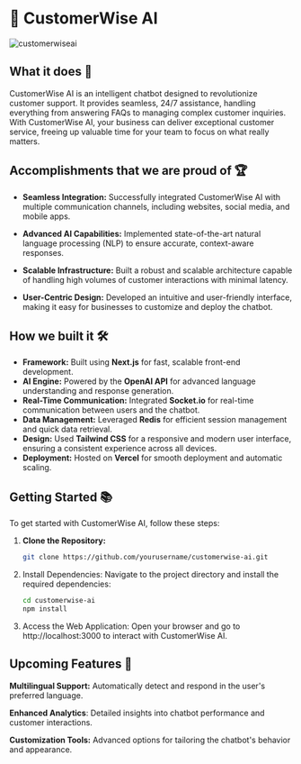 # 🤖 CustomerWise AI

![customerwiseai](https://github.com/user-attachments/assets/2a6fde69-3931-4bae-8734-d15985671f78)


## What it does 🚀

CustomerWise AI is an intelligent chatbot designed to revolutionize customer support. It provides seamless, 24/7 assistance, handling everything from answering FAQs to managing complex customer inquiries. With CustomerWise AI, your business can deliver exceptional customer service, freeing up valuable time for your team to focus on what really matters.

## Accomplishments that we are proud of 🏆

- **Seamless Integration:** Successfully integrated CustomerWise AI with multiple communication channels, including websites, social media, and mobile apps.

- **Advanced AI Capabilities:** Implemented state-of-the-art natural language processing (NLP) to ensure accurate, context-aware responses.

- **Scalable Infrastructure:** Built a robust and scalable architecture capable of handling high volumes of customer interactions with minimal latency.

- **User-Centric Design:** Developed an intuitive and user-friendly interface, making it easy for businesses to customize and deploy the chatbot.

## How we built it 🛠️

- **Framework:** Built using **Next.js** for fast, scalable front-end development.
- **AI Engine:** Powered by the **OpenAI API** for advanced language understanding and response generation.
- **Real-Time Communication:** Integrated **Socket.io** for real-time communication between users and the chatbot.
- **Data Management:** Leveraged **Redis** for efficient session management and quick data retrieval.
- **Design:** Used **Tailwind CSS** for a responsive and modern user interface, ensuring a consistent experience across all devices.
- **Deployment:** Hosted on **Vercel** for smooth deployment and automatic scaling.

## Getting Started 📚

To get started with CustomerWise AI, follow these steps:

1. **Clone the Repository:**

   ```bash
   git clone https://github.com/yourusername/customerwise-ai.git
   ```

2. Install Dependencies:
Navigate to the project directory and install the required dependencies:

    ```bash
    cd customerwise-ai
    npm install
    ```

3. Access the Web Application:
Open your browser and go to http://localhost:3000 to interact with CustomerWise AI.

## Upcoming Features 🌟

**Multilingual Support:** Automatically detect and respond in the user's preferred language.

**Enhanced Analytics**: Detailed insights into chatbot performance and customer interactions.

**Customization Tools:** Advanced options for tailoring the chatbot's behavior and appearance.
